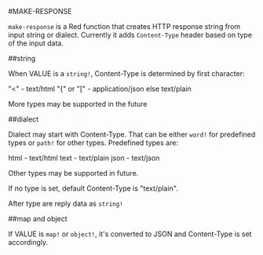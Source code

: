#MAKE-RESPONSE

`make-response` is a Red function that creates HTTP response string from input
string or dialect. Currently it adds `Content-Type` header based on type of
the input data.

##string

When VALUE is a `string!`, Content-Type is determined by first character:

"<"			-	text/html
"{" or "["	-	application/json
else			text/plain

More types may be supported in the future

##dialect

Dialect may start with Content-Type. That can be either `word!` for
predefined types or `path!` for other types. Predefined types are:

html	-	text/html
text	-	text/plain
json	-	text/json

Other types may be supported in future.

If no type is set, default Content-Type is "text/plain".

After type are reply data as `string!`

##map and object

If VALUE is `map!` or `object!`, it's converted to JSON and Content-Type
is set accordingly.
